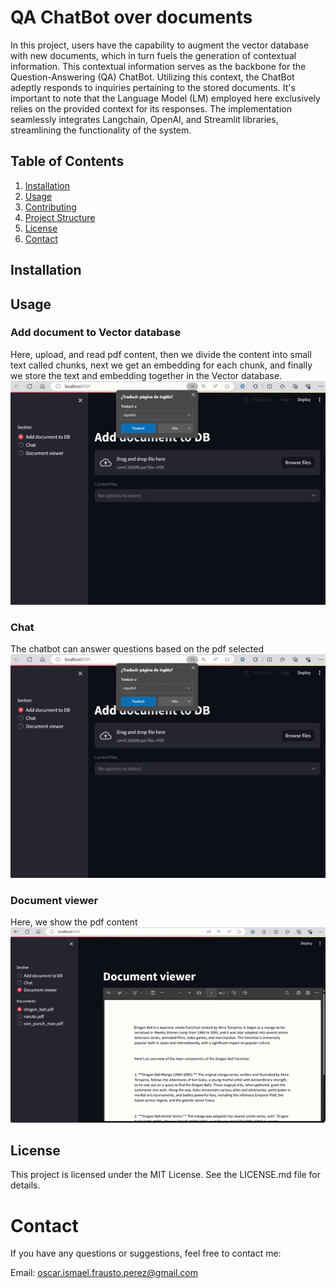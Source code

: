 # QA ChatBot over documents

In this project, users have the capability to augment the vector database with new documents, which in turn fuels the generation of contextual information. This contextual information serves as the backbone for the Question-Answering (QA) ChatBot. Utilizing this context, the ChatBot adeptly responds to inquiries pertaining to the stored documents. It's important to note that the Language Model (LM) employed here exclusively relies on the provided context for its responses. The implementation seamlessly integrates Langchain, OpenAI, and Streamlit libraries, streamlining the functionality of the system.

## Table of Contents

1. [Installation](#installation)
2. [Usage](#usage)
3. [Contributing](#contributing)
4. [Project Structure](#project-structure)
5. [License](#license)
6. [Contact](#contact)

## Installation

<!--
To get started with the Awesome Python Project, follow these steps:

1. Clone the repository:

    ```bash
    git clone https://github.com/yourusername/awesome-python-project.git
    ```

2. Navigate to the project directory:

    ```bash
    cd awesome-python-project
    ```

3. Install the required dependencies:

    ```bash
    pip install -r requirements.txt
    ```
-->

## Usage
### Add document to Vector database
Here, upload, and read pdf content, then we divide the content into small text called chunks, next we get an embedding for each chunk, and finally we store the text and embedding together in the Vector database.  
<img src="./qachat_add_document.gif"/>

### Chat
The chatbot can answer questions based on the pdf selected
<img src="./qachat_chat.gif"/>

### Document viewer
Here, we show the pdf content
<img src="./qachat_pdf_viewer.gif"/>

<!--
```python
# Example code using Awesome Python Project
from awesome_project import helper_function

# Call the helper function
result = helper_function("Hello, Awesome World!")
print(result)
-->


## License
This project is licensed under the MIT License. See the LICENSE.md file for details.

# Contact
If you have any questions or suggestions, feel free to contact me:

Email: oscar.ismael.frausto.perez@gmail.com